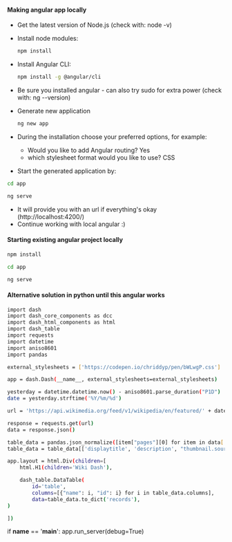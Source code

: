 #### Making angular app locally

- Get the latest version of Node.js (check with: node -v)

- Install node modules: 
  ```bash
  npm install
  ```

- Install Angular CLI:
  ```bash
  npm install -g @angular/cli
  ```

- Be sure you installed angular - can also try sudo for extra power (check with: ng --version)

- Generate new application
  ```bash
  ng new app
  ```

- During the installation choose your preferred options, for example:
  - Would you like to add Angular routing? Yes
  - which stylesheet format would you like to use? CSS
- Start the generated application by:

```bash
cd app
```

```bash
ng serve
```

- It will provide you with an url if everything's okay (http://localhost:4200/)
- Continue working with local angular :)

#### Starting existing angular project locally

```bash
npm install
```

```bash
cd app
```

```bash
ng serve
```

#### Alternative solution in python until this angular works


```bash
import dash
import dash_core_components as dcc
import dash_html_components as html
import dash_table
import requests
import datetime
import aniso8601
import pandas

external_stylesheets = ['https://codepen.io/chriddyp/pen/bWLwgP.css']

app = dash.Dash(__name__, external_stylesheets=external_stylesheets)

yesterday = datetime.datetime.now() - aniso8601.parse_duration("P1D")
date = yesterday.strftime('%Y/%m/%d')

url = 'https://api.wikimedia.org/feed/v1/wikipedia/en/featured/' + date

response = requests.get(url)
data = response.json()

table_data = pandas.json_normalize([item["pages"][0] for item in data['onthisday']])
table_data = table_data[['displaytitle', 'description', "thumbnail.source"]]

app.layout = html.Div(children=[
    html.H1(children='Wiki Dash'),

    dash_table.DataTable(
        id='table',
        columns=[{"name": i, "id": i} for i in table_data.columns],
        data=table_data.to_dict('records'),
)

])
```


        
if __name__ == '__main__':
    app.run_server(debug=True) 
